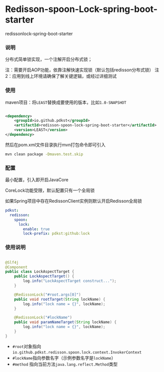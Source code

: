 # Redisson-spoon-Lock-spring-boot-starter

redissonlock-spring-boot-starter

### 说明

分布式简单锁实现，一个注解开启分布式锁；

注：需要开启AOP功能，依靠注解快速实现锁（默认包括redisson分布式锁） 注2：应用到线上环境请确保了解关键逻辑，或经过详细测试

### 使用

maven项目：将`LEAST`替换成要使用的版本，比如`1.0-SNAPSHOT`

```xml

<dependency>
	<groupId>io.github.pdkst</groupId>
	<artifactId>redisson-spoon-lock-spring-boot-starter</artifactId>
	<version>LEAST</version>
</dependency>
```

然后在pom.xml文件目录执行mvn打包命令即可引入

```bash
mvn clean package -Dmaven.test.skip
```

### 配置

最小配置，引入即开启JavaCore

CoreLock功能受限，默认配置只有一个全局锁

如果Spring项目中存在RedissonClient实例则默认开启Redisson全局锁

```yaml
pdkst:
  redisson:
    spoon:
      lock:
        enable: true
        lock-prefix: pdkst:github:lock
```

### 使用说明

```java

@Slf4j
@Component
public class LockAspectTarget {
    public LockAspectTarget() {
        log.info("LockAspectTarget construct...");
    }

    @RedissonLock("#root.args[0]")
    public void rootTarget(String lockName) {
        log.info("lock name = {}", lockName);
    }

    @RedissonLock("#lockName")
    public void paramNameTarget(String lockName) {
        log.info("lock name = {}", lockName);
    }
}

```

- `#root`对象指向`io.github.pdkst.redisson.spoon.lock.context.InvokerContext`
- `#lockName`指向参数名字（示例参数名字是`lockName`）
- `#method` 指向当前方法`java.lang.reflect.Method`类型

